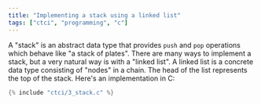 ```yaml
---
title: "Implementing a stack using a linked list"
tags: ["ctci", "programming", "c"]
---
```


A "stack" is an abstract data type 
that provides `push` and `pop` operations
which behave like "a stack of plates".
There are many ways to implement a stack,
but a very natural way is with a "linked list".
A linked list is a concrete data type
consisting of "nodes" in a chain.
The head of the list represents the top of the stack.
Here's an implementation in C:

```c
{% include "ctci/3_stack.c" %}
```